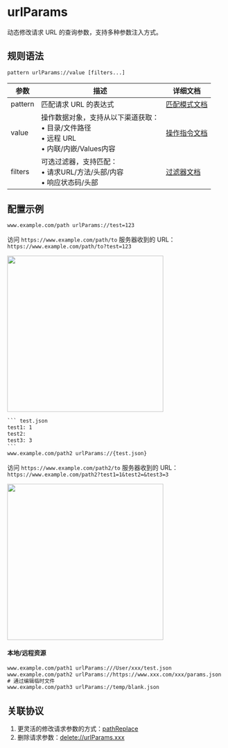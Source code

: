 # urlParams
动态修改请求 URL 的查询参数，支持多种参数注入方式。

## 规则语法
``` txt
pattern urlParams://value [filters...]
```

| 参数    | 描述                                                         | 详细文档                  |
| ------- | ------------------------------------------------------------ | ------------------------- |
| pattern | 匹配请求 URL 的表达式                                        | [匹配模式文档](./pattern) |
| value   | 操作数据对象，支持从以下渠道获取：<br/>• 目录/文件路径<br/>• 远程 URL<br/>• 内联/内嵌/Values内容 | [操作指令文档](./operation)   |
| filters | 可选过滤器，支持匹配：<br/>• 请求URL/方法/头部/内容<br/>• 响应状态码/头部 | [过滤器文档](./filters) |

## 配置示例
``` txt
www.example.com/path urlParams://test=123
```
访问 `https://www.example.com/path/to` 服务器收到的 URL：`https://www.example.com/path/to?test=123`

<img src="/img/url-params.png" width="360" />

```` txt
``` test.json
test1: 1
test2:
test3: 3
```
www.example.com/path2 urlParams://{test.json}
````
访问 `https://www.example.com/path2/to` 服务器收到的 URL：`https://www.example.com/path2?test1=1&test2=&test3=3`

<img src="/img/url-params2.png" width="360" />

#### 本地/远程资源

```` txt
www.example.com/path1 urlParams:///User/xxx/test.json
www.example.com/path2 urlParams://https://www.xxx.com/xxx/params.json
# 通过编辑临时文件
www.example.com/path3 urlParams://temp/blank.json
````

## 关联协议
1. 更灵活的修改请求参数的方式：[pathReplace](./pathReplace)
2. 删除请求参数：[delete://urlParams.xxx](./delete)
